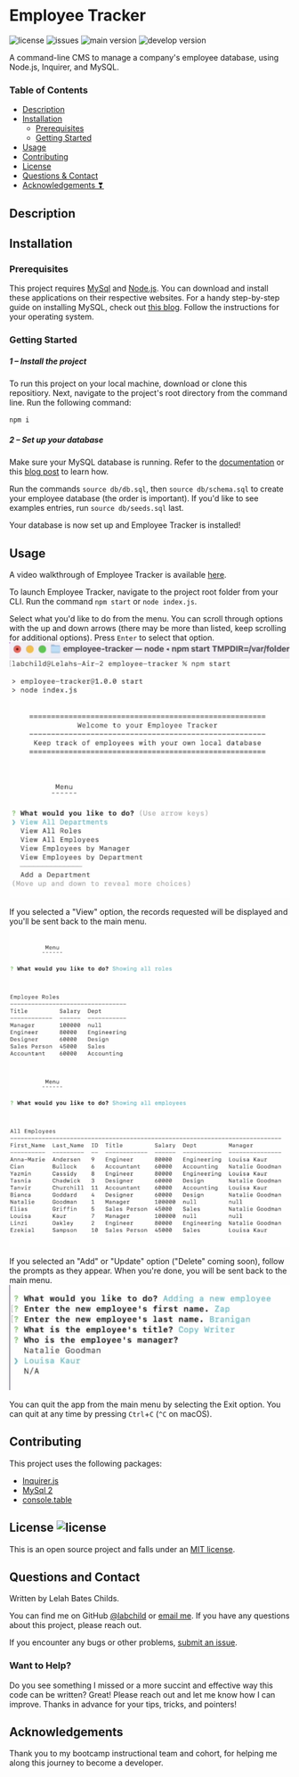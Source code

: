 # Employee Tracker 
![license](https://img.shields.io/badge/license-MIT-green) ![issues](https://img.shields.io/github/issues-raw/labchild/note-taker) ![main version](https://img.shields.io/github/package-json/v/labchild/employee-tracker/main) ![develop version](https://img.shields.io/github/package-json/v/labchild/employee-tracker/develop)

A command-line CMS to manage a company's employee database, using Node.js, Inquirer, and MySQL.

### Table of Contents
* [Description](#description)
* [Installation](#installation)
    * [Prerequisites](#prerequisites)
    * [Getting Started](#getting-started)
* [Usage](#usage)
* [Contributing](#contributing)
* [License](#license)
* [Questions & Contact](#questions-and-contact)
* [Acknowledgements &#x2763;](#acknowledgements)

## Description


## Installation
### Prerequisites
This project requires [MySql](https://dev.mysql.com/downloads/mysql/) and [Node.js](). You can download and install these applications on their respective websites. For a handy step-by-step guide on installing MySQL, check out [this blog](https://coding-boot-camp.github.io/full-stack/mysql/mysql-installation-guide). Follow the instructions for your operating system.

### Getting Started
##### 1 – Install the project
To run this project on your local machine, download or clone this repositiory. Next, navigate to the project's root directory from the command line. Run the following command:
``` 
npm i 
```
##### 2 – Set up your database
Make sure your MySQL database is running. Refer to the [documentation](https://dev.mysql.com/doc/refman/8.0/en/) or this [blog post](https://coding-boot-camp.github.io/full-stack/mysql/mysql-installation-guide) to learn how.

Run the commands ``` source db/db.sql ```, then ``` source db/schema.sql ``` to create your employee database (the order is important). If you'd like to see examples entries, run ``` source db/seeds.sql ``` last.

Your database is now set up and Employee Tracker is installed!

## Usage
A video walkthrough of Employee Tracker is available [here](https://drive.google.com/file/d/1l4q-MZPY3ACWAq2mRAYuNTBQ4vZTCmiN/view?usp=sharing).

To launch Employee Tracker, navigate to the project root folder from your CLI. Run the command ``` npm start ``` or ``` node index.js ```.

Select what you'd like to do from the menu. You can scroll through options with the up and down arrows (there may be more than listed, keep scrolling for additional options). Press ```Enter``` to select that option.
![launch preview](./src/images/launch-preview.png)

If you selected a "View" option, the records requested will be displayed and you'll be sent back to the main menu.
![view preview](./src/images/view-preview.png)

If you selected an "Add" or "Update" option ("Delete" coming soon), follow the prompts as they appear. When you're done, you will be sent back to the main menu.
![prompt preview](./src/images/prompt-preview.png)

You can quit the app from the main menu by selecting the Exit option. You can quit at any time by pressing ```Ctrl```+```C``` (```^C``` on macOS).

## Contributing
This project uses the following packages:
* [Inquirer.js](https://www.npmjs.com/package/inquirer)
* [MySql 2](https://www.npmjs.com/package/mysql2)
* [console.table](https://www.npmjs.com/package/console.table)

## License ![license](https://img.shields.io/badge/license-MIT-green)
This is an open source project and falls under an [MIT license](./LICENSE.md).

## Questions and Contact
Written by Lelah Bates Childs.

You can find me on GitHub [@labchild](https://github.com/labchild) or [email me](mailto:labchilds@gmail.com). If you have any questions about this project, please reach out.

If you encounter any bugs or other problems, [submit an issue](https://github.com/labchild/employee-tracker/issues).

### Want to Help?
Do you see something I missed or a more succint and effective way this code can be written? Great! Please reach out and let me know how I can improve. Thanks in advance for your tips, tricks, and pointers!

## Acknowledgements
Thank you to my bootcamp instructional team and cohort, for helping me along this journey to become a developer.
